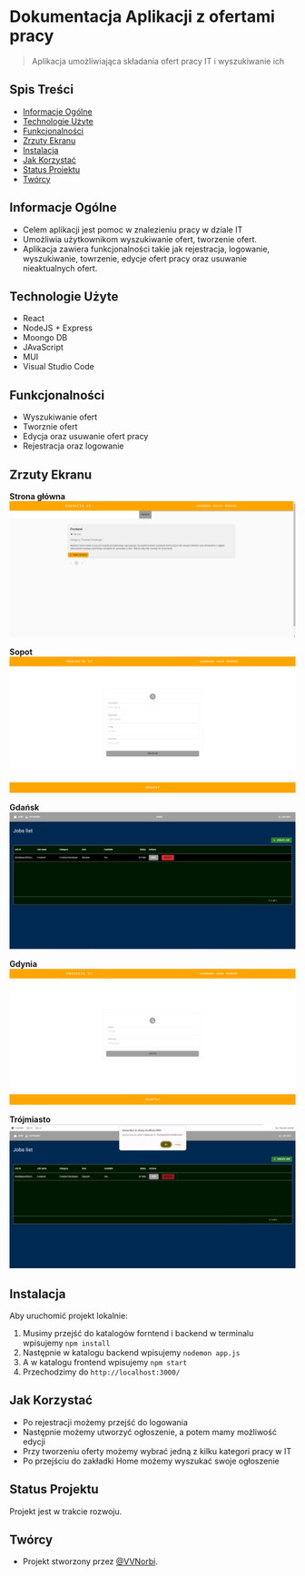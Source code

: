 # Dokumentacja Aplikacji z ofertami pracy
 
> Aplikacja umożliwiająca składania ofert pracy IT i wyszukiwanie ich
 
## Spis Treści
* [Informacje Ogólne](#informacje-ogólne)
* [Technologie Użyte](#technologie-użyte)
* [Funkcjonalności](#funkcjonalności)
* [Zrzuty Ekranu](#zrzuty-ekranu)
* [Instalacja](#instalacja)
* [Jak Korzystać](#jak-korzystać)
* [Status Projektu](#status-projektu)
* [Twórcy](#twórcy)
 
## Informacje Ogólne
- Celem aplikacji jest pomoc w znalezieniu pracy w dziale IT
- Umożliwia użytkownikom wyszukiwanie ofert, tworzenie ofert.
- Aplikacja zawiera funkcjonalności takie jak rejestracja, logowanie, wyszukiwanie, towrzenie, edycje ofert pracy oraz usuwanie nieaktualnych ofert.
 
## Technologie Użyte
- React
- NodeJS + Express
- Moongo DB
- JAvaScript
- MUI
- Visual Studio Code
 
## Funkcjonalności
- Wyszukiwanie ofert
- Tworznie ofert
- Edycja oraz usuwanie ofert pracy
- Rejestracja oraz logowanie
 
## Zrzuty Ekranu

**Strona główna**
![Strona główna](screenshots/1.PNG)

**Sopot**
![Sopot](screenshots/2.PNG)

**Gdańsk**
![Gdańsk](screenshots/4.PNG)

**Gdynia**
![Gynia](screenshots/3.PNG)

**Trójmiasto**
![Trójmiasto](screenshots/5.PNG)

 
## Instalacja
Aby uruchomić projekt lokalnie:
1. Musimy przejść do katalogów forntend i backend w terminalu wpisujemy `npm install`
2. Następnie w katalogu backend wpisujemy `nodemon app.js`
3. A w katalogu frontend wpisujemy `npm start`
4. Przechodzimy do `http://localhost:3000/`
 
## Jak Korzystać
- Po rejestracji możemy przejść do logowania
- Następnie możemy utworzyć ogłoszenie, a potem mamy możliwość edycji
- Przy tworzeniu oferty możemy wybrać jedną z kilku kategori pracy w IT
- Po przejściu do zakładki Home możemy wyszukać swoje ogłoszenie
 
## Status Projektu
Projekt jest w trakcie rozwoju.
 
## Twórcy
- Projekt stworzony przez [@VVNorbi](https://github.com/VVNorbi).
